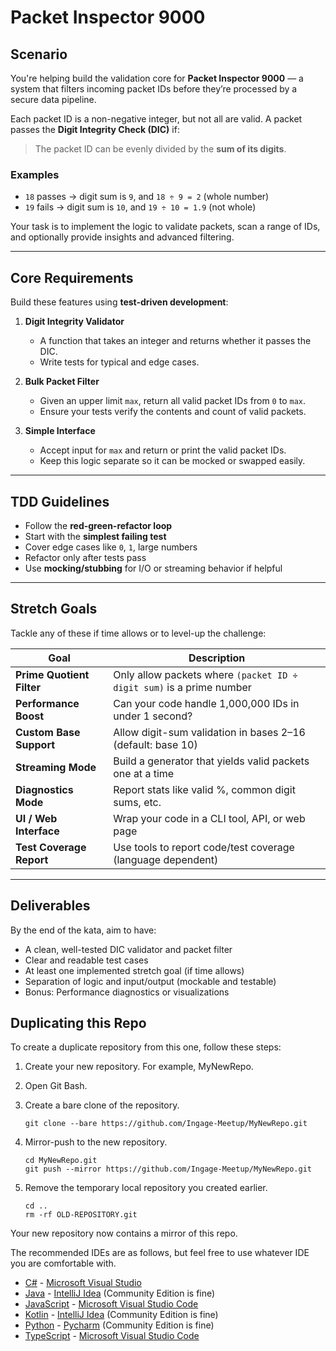 # Packet Inspector 9000

## Scenario

You're helping build the validation core for **Packet Inspector 9000** — a system that filters incoming packet IDs before they’re processed by a secure data pipeline.

Each packet ID is a non-negative integer, but not all are valid. A packet passes the **Digit Integrity Check (DIC)** if:

> The packet ID can be evenly divided by the **sum of its digits**.

### Examples
- `18` passes → digit sum is `9`, and `18 ÷ 9 = 2` (whole number)
- `19` fails → digit sum is `10`, and `19 ÷ 10 = 1.9` (not whole)

Your task is to implement the logic to validate packets, scan a range of IDs, and optionally provide insights and advanced filtering.

---

## Core Requirements

Build these features using **test-driven development**:

1. **Digit Integrity Validator**
   - A function that takes an integer and returns whether it passes the DIC.
   - Write tests for typical and edge cases.

2. **Bulk Packet Filter**
   - Given an upper limit `max`, return all valid packet IDs from `0` to `max`.
   - Ensure your tests verify the contents and count of valid packets.

3. **Simple Interface**
   - Accept input for `max` and return or print the valid packet IDs.
   - Keep this logic separate so it can be mocked or swapped easily.

---

## TDD Guidelines

- Follow the **red-green-refactor loop**
- Start with the **simplest failing test**
- Cover edge cases like `0`, `1`, large numbers
- Refactor only after tests pass
- Use **mocking/stubbing** for I/O or streaming behavior if helpful

---

## Stretch Goals

Tackle any of these if time allows or to level-up the challenge:

| Goal | Description |
|------|-------------|
| **Prime Quotient Filter** | Only allow packets where `(packet ID ÷ digit sum)` is a prime number |
| **Performance Boost** | Can your code handle 1,000,000 IDs in under 1 second? |
| **Custom Base Support** | Allow digit-sum validation in bases 2–16 (default: base 10) |
| **Streaming Mode** | Build a generator that yields valid packets one at a time |
| **Diagnostics Mode** | Report stats like valid %, common digit sums, etc. |
| **UI / Web Interface** | Wrap your code in a CLI tool, API, or web page |
| **Test Coverage Report** | Use tools to report code/test coverage (language dependent) |

---

## Deliverables

By the end of the kata, aim to have:

- A clean, well-tested DIC validator and packet filter
- Clear and readable test cases
- At least one implemented stretch goal (if time allows)
- Separation of logic and input/output (mockable and testable)
- Bonus: Performance diagnostics or visualizations


## Duplicating this Repo

To create a duplicate repository from this one, follow these steps:

1. Create your new repository. For example, MyNewRepo.

2. Open Git Bash.

3. Create a bare clone of the repository.

    ```
    git clone --bare https://github.com/Ingage-Meetup/MyNewRepo.git
    ```

4. Mirror-push to the new repository.
  
    ```
    cd MyNewRepo.git
    git push --mirror https://github.com/Ingage-Meetup/MyNewRepo.git
    ```

5. Remove the temporary local repository you created earlier.

    ```
    cd ..
    rm -rf OLD-REPOSITORY.git
    ```

Your new repository now contains a mirror of this repo.

The recommended IDEs are as follows, but feel free to use whatever IDE you are comfortable with.

-   [C#](Templates/C%23) - [Microsoft Visual Studio](https://visualstudio.microsoft.com/vs/community/)
-   [Java](Templates/Java) - [IntelliJ Idea](https://www.jetbrains.com/idea/download) (Community Edition is fine)
-   [JavaScript](Templates/JavaScript) - [Microsoft Visual Studio Code](https://code.visualstudio.com/)
-   [Kotlin](Templates/Kotlin) - [IntelliJ Idea](https://www.jetbrains.com/idea/download) (Community Edition is fine)
-   [Python](Templates/Python) - [Pycharm](https://www.jetbrains.com/pycharm/download/?section=windows) (Community Edition is fine)
-   [TypeScript](Templates/TypeScript) - [Microsoft Visual Studio Code](https://code.visualstudio.com/)
